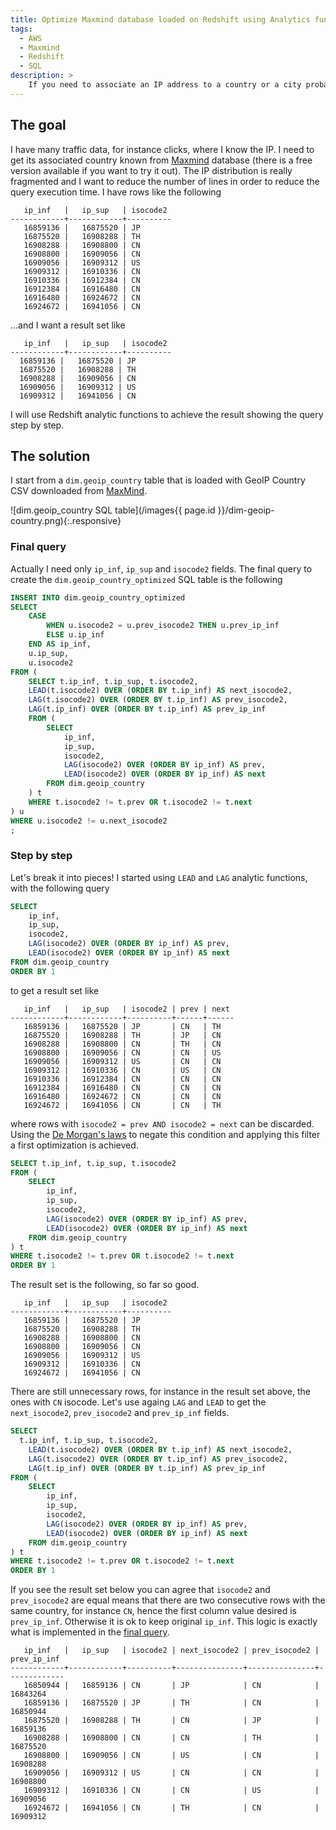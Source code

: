 ```yaml
---
title: Optimize Maxmind database loaded on Redshift using Analytics functions
tags:
  - AWS
  - Maxmind
  - Redshift
  - SQL
description: >
    If you need to associate an IP address to a country or a city probably you will use MaxMind data. If you load it in a relational database you will write a SQL statement that joins your traffic data with MaxMind data, which can be really heavy. This is an attempt to optimize queries by reducing the number of MaxMind data rows.
---
```


## The goal

I have many traffic data, for instance clicks, where I know the IP. I need
to get its associated country known from [Maxmind] database (there is a free
version available if you want to try it out). The IP distribution is
really fragmented and I want to reduce the number of lines in order to
reduce the query execution time. I have rows like the following

```
   ip_inf   |   ip_sup   | isocode2
------------+------------+----------
   16859136 |   16875520 | JP
   16875520 |   16908288 | TH
   16908288 |   16908800 | CN
   16908800 |   16909056 | CN
   16909056 |   16909312 | US
   16909312 |   16910336 | CN
   16910336 |   16912384 | CN
   16912384 |   16916480 | CN
   16916480 |   16924672 | CN
   16924672 |   16941056 | CN
```

...and I want a result set like

```
   ip_inf   |   ip_sup   | isocode2
------------+------------+----------
  16859136 |   16875520 | JP
  16875520 |   16908288 | TH
  16908288 |   16909056 | CN
  16909056 |   16909312 | US
  16909312 |   16941056 | CN
```

I will use Redshift analytic functions to achieve the result showing the
query step by step.

## The solution

I start from a `dim.geoip_country` table that is loaded with GeoIP Country CSV downloaded from [MaxMind].

![dim.geoip_country SQL table](/images{{ page.id }}/dim-geoip-country.png){:.responsive}

### Final query

Actually I need only `ip_inf`, `ip_sup` and `isocode2` fields. The final
query to create the `dim.geoip_country_optimized` SQL table is the following

```sql
INSERT INTO dim.geoip_country_optimized
SELECT
	CASE
		WHEN u.isocode2 = u.prev_isocode2 THEN u.prev_ip_inf
		ELSE u.ip_inf
	END AS ip_inf,
	u.ip_sup,
	u.isocode2
FROM (
	SELECT t.ip_inf, t.ip_sup, t.isocode2,
	LEAD(t.isocode2) OVER (ORDER BY t.ip_inf) AS next_isocode2,
	LAG(t.isocode2) OVER (ORDER BY t.ip_inf) AS prev_isocode2,
	LAG(t.ip_inf) OVER (ORDER BY t.ip_inf) AS prev_ip_inf
	FROM (
		SELECT
			ip_inf,
			ip_sup,
			isocode2,
			LAG(isocode2) OVER (ORDER BY ip_inf) AS prev,
			LEAD(isocode2) OVER (ORDER BY ip_inf) AS next
		FROM dim.geoip_country
	) t
	WHERE t.isocode2 != t.prev OR t.isocode2 != t.next
) u
WHERE u.isocode2 != u.next_isocode2
;
```

### Step by step

Let's break it into pieces! I started using `LEAD` and `LAG` analytic
functions, with the following query

```sql
SELECT
	ip_inf,
	ip_sup,
	isocode2,
	LAG(isocode2) OVER (ORDER BY ip_inf) AS prev,
	LEAD(isocode2) OVER (ORDER BY ip_inf) AS next
FROM dim.geoip_country
ORDER BY 1
```

to get a result set like

```
   ip_inf   |   ip_sup   | isocode2 | prev | next
------------+------------+----------+------+------
   16859136 |   16875520 | JP       | CN   | TH
   16875520 |   16908288 | TH       | JP   | CN
   16908288 |   16908800 | CN       | TH   | CN
   16908800 |   16909056 | CN       | CN   | US
   16909056 |   16909312 | US       | CN   | CN
   16909312 |   16910336 | CN       | US   | CN
   16910336 |   16912384 | CN       | CN   | CN
   16912384 |   16916480 | CN       | CN   | CN
   16916480 |   16924672 | CN       | CN   | CN
   16924672 |   16941056 | CN       | CN   | TH
```

where rows with `isocode2 = prev AND isocode2 = next` can be discarded.
Using the [De Morgan's laws](https://en.wikipedia.org/wiki/De_Morgan%27s_laws)
to negate this condition and applying this filter a first optimization
is achieved.

```sql
SELECT t.ip_inf, t.ip_sup, t.isocode2
FROM (
	SELECT
		ip_inf,
		ip_sup,
		isocode2,
		LAG(isocode2) OVER (ORDER BY ip_inf) AS prev,
		LEAD(isocode2) OVER (ORDER BY ip_inf) AS next
	FROM dim.geoip_country
) t
WHERE t.isocode2 != t.prev OR t.isocode2 != t.next
ORDER BY 1
```

The result set is the following, so far so good.

```
   ip_inf   |   ip_sup   | isocode2
------------+------------+----------
   16859136 |   16875520 | JP
   16875520 |   16908288 | TH
   16908288 |   16908800 | CN
   16908800 |   16909056 | CN
   16909056 |   16909312 | US
   16909312 |   16910336 | CN
   16924672 |   16941056 | CN
```

There are still unnecessary rows, for instance in the result set above,
the ones with `CN` isocode. Let's use againg `LAG` and `LEAD` to get
the `next_isocode2`, `prev_isocode2` and `prev_ip_inf` fields.

```sql
SELECT
  t.ip_inf, t.ip_sup, t.isocode2,
	LEAD(t.isocode2) OVER (ORDER BY t.ip_inf) AS next_isocode2,
	LAG(t.isocode2) OVER (ORDER BY t.ip_inf) AS prev_isocode2,
	LAG(t.ip_inf) OVER (ORDER BY t.ip_inf) AS prev_ip_inf
FROM (
	SELECT
		ip_inf,
		ip_sup,
		isocode2,
		LAG(isocode2) OVER (ORDER BY ip_inf) AS prev,
		LEAD(isocode2) OVER (ORDER BY ip_inf) AS next
	FROM dim.geoip_country
) t
WHERE t.isocode2 != t.prev OR t.isocode2 != t.next
ORDER BY 1
```

If you see the result set below you can agree that `isocode2` and `prev_isocode2`
are equal means that there are two consecutive rows with the same country,
for instance `CN`, hence the first column value desired is `prev_ip_inf`.
Otherwise it is ok to keep original `ip_inf`.
This logic is exactly what is implemented in the [final query](#final-query).

```
   ip_inf   |   ip_sup   | isocode2 | next_isocode2 | prev_isocode2 | prev_ip_inf
------------+------------+----------+---------------+---------------+-------------
   16850944 |   16859136 | CN       | JP            | CN            |    16843264
   16859136 |   16875520 | JP       | TH            | CN            |    16850944
   16875520 |   16908288 | TH       | CN            | JP            |    16859136
   16908288 |   16908800 | CN       | CN            | TH            |    16875520
   16908800 |   16909056 | CN       | US            | CN            |    16908288
   16909056 |   16909312 | US       | CN            | CN            |    16908800
   16909312 |   16910336 | CN       | CN            | US            |    16909056
   16924672 |   16941056 | CN       | TH            | CN            |    16909312
```

[MaxMind]: https://www.maxmind.com "MaxMind"
